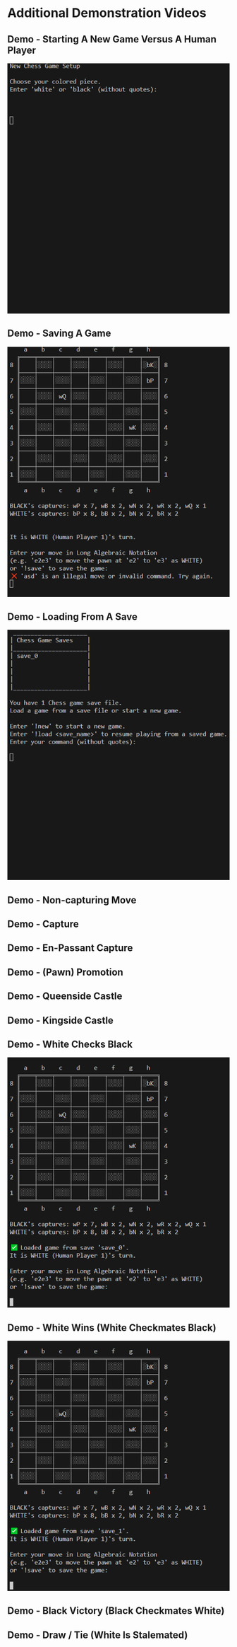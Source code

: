 # Additional Demonstration Videos

## Demo - Starting A New Game Versus A Human Player

![Gameplay demo of Starting A New Game Versus A Human Player](/assets/new-game-vs-human-demo.gif)

## Demo - Saving A Game

![Gameplay demo of Saving A Game](/assets/save-game-demo.gif)

## Demo - Loading From A Save

![Gameplay demo of Loading From A Save](/assets/load-game-demo.gif)

## Demo - Non-capturing Move

<!-- ![Gameplay demo of a Non-capturing Move](/assets/move-demo.gif) -->

## Demo - Capture

<!-- ![Gameplay demo of a Capture](/assets/capture-demo.gif) -->

## Demo - En-Passant Capture

<!-- ![Gameplay demo of an En-Passant Capture](/assets/en-passant-capture-demo.gif) -->

## Demo - (Pawn) Promotion

<!-- ![Gameplay demo of a (Pawn) Promotion](/assets/promotion-demo.gif) -->

## Demo - Queenside Castle

<!-- ![Gameplay demo of a Queenside Castle](/assets/queenside-castle-demo.gif) -->

## Demo - Kingside Castle

<!-- ![Gameplay demo of a Kingside Castle](/assets/kingside-castle-demo.gif) -->

## Demo - White Checks Black

![Gameplay demo of White Checking Black](/assets/white-checks-black-demo.gif)

## Demo - White Wins (White Checkmates Black)

![Gameplay demo of White Checkmating Black](/assets/white-wins-demo.gif)

## Demo - Black Victory (Black Checkmates White)

<!-- ![Gameplay demo of Black Checkmating White](/assets/black-wins-demo.gif) -->

## Demo - Draw / Tie (White Is Stalemated)

<!-- ![Gameplay demo of White Getting Stalemated](/assets/tie-demo.gif) -->

